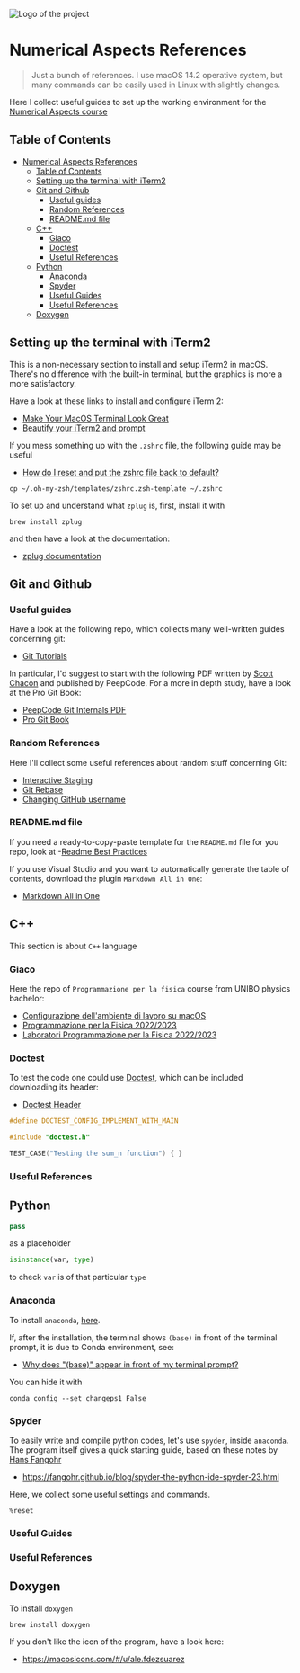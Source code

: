 ![Logo of the project](https://raw.githubusercontent.com/jehna/readme-best-practices/master/sample-logo.png)

# Numerical Aspects References
> Just a bunch of references. I use macOS 14.2 operative system, but many commands can be easily used in Linux with slightly changes. 

Here I collect useful guides to set up the working environment for the [Numerical Aspects course](https://github.com/paolofinelli)

## Table of Contents
- [Numerical Aspects References](#numerical-aspects-references)
  - [Table of Contents](#table-of-contents)
  - [Setting up the terminal with iTerm2](#setting-up-the-terminal-with-iterm2)
  - [Git and Github](#git-and-github)
    - [Useful guides](#useful-guides)
    - [Random References](#random-references)
    - [README.md file](#readmemd-file)
  - [C++](#c)
    - [Giaco](#giaco)
    - [Doctest](#doctest)
    - [Useful References](#useful-references)
  - [Python](#python)
    - [Anaconda](#anaconda)
    - [Spyder](#spyder)
    - [Useful Guides](#useful-guides-1)
    - [Useful References](#useful-references-1)
  - [Doxygen](#doxygen)

## Setting up the terminal with iTerm2

This is a non-necessary section to install and setup iTerm2 in macOS. There's no difference with the built-in terminal, but the graphics is more a more satisfactory.


Have a look at these links to install and configure iTerm 2:
- [Make Your MacOS Terminal Look Great](https://blog.protein.tech/make-your-macos-terminal-look-great-76dceb96607e)
- [Beautify your iTerm2 and prompt](https://medium.com/airfrance-klm/beautify-your-iterm2-and-prompt-40f148761a49)


If you mess something up with the `.zshrc` file, the following guide may be useful
- [How do I reset and put the zshrc file back to default?](https://stackoverflow.com/questions/45112197/how-do-i-reset-and-put-the-zshrc-file-back-to-default)

```shell
cp ~/.oh-my-zsh/templates/zshrc.zsh-template ~/.zshrc
```


To set up and understand what `zplug` is, first, install it with

```shell
brew install zplug
```

and then have a look at the documentation:
- [zplug documentation](https://github.com/zplug/zplug)



## Git and Github

### Useful guides
Have a look at the following repo, which collects many well-written guides concerning git:
- [Git Tutorials](https://gist.github.com/jaseemabid/1321592)

In particular, I'd suggest to start with the following PDF written by [Scott Chacon](https://github.com/schacon) and published by PeepCode. For a more in depth study, have a look at the Pro Git Book:
- [PeepCode Git Internals PDF](https://github.com/pluralsight/git-internals-pdf)
- [Pro Git Book](https://git-scm.com/book/en/v2)


### Random References
Here I'll collect some useful references about random stuff concerning Git:
- [Interactive Staging](https://git-scm.com/book/en/v2/Git-Tools-Interactive-Staging)
- [Git Rebase](https://www.simplilearn.com/what-is-git-rebase-command-article#:~:text=A%20Git%20rebase%20changes%20the,branch%20from%20a%20different%20commit)
- [Changing GitHub username](https://www.freecodecamp.org/news/a-quick-guide-to-changing-your-github-username/)


### README.md file
If you need a ready-to-copy-paste template for the `README.md` file for you repo, look at
-[Readme Best Practices](https://github.com/jehna/readme-best-practices)

If you use Visual Studio and you want to automatically generate the table of contents, download the plugin `Markdown All in One`:
- [Markdown All in One](https://marketplace.visualstudio.com/items?itemName=yzhang.markdown-all-in-one)

## C++
This section is about `C++` language

### Giaco
Here the repo of `Programmazione per la fisica` course from UNIBO physics bachelor:
- [Configurazione dell'ambiente di lavoro su macOS](https://github.com/Programmazione-per-la-Fisica/howto/blob/main/other-OSes/macOSGuide.md)
- [Programmazione per la Fisica 2022/2023](https://github.com/Programmazione-per-la-Fisica/pf2022?tab=readme-ov-file)
- [Laboratori Programmazione per la Fisica 2022/2023](https://github.com/Programmazione-per-la-Fisica/labs2022)

### Doctest
To test the code one could use [Doctest](https://github.com/doctest/doctest), which can be included downloading its header:
- [Doctest Header](https://raw.githubusercontent.com/doctest/doctest/master/doctest/doctest.h)

```c++
#define DOCTEST_CONFIG_IMPLEMENT_WITH_MAIN

#include "doctest.h"

TEST_CASE("Testing the sum_n function") { }
```

### Useful References

## Python

```python
pass
```
as a placeholder

```python
isinstance(var, type)
```
to check `var` is of that particular `type`

### Anaconda

To install `anaconda`, [here](https://www.anaconda.com/download).

If, after the installation, the terminal shows `(base)` in front of the terminal prompt, it is due to Conda environment, see:
- [Why does "(base)" appear in front of my terminal prompt?](https://askubuntu.com/questions/1026383/why-does-base-appear-in-front-of-my-terminal-prompt)

You can hide it with

```shell
conda config --set changeps1 False
```

### Spyder
To easily write and compile python codes, let's use `spyder`, inside `anaconda`. The program itself gives a quick starting guide, based on these notes by [Hans Fangohr](https://fangohr.github.io)
- https://fangohr.github.io/blog/spyder-the-python-ide-spyder-23.html

Here, we collect some useful settings and commands.

```shell
%reset
```

### Useful Guides
### Useful References

## Doxygen
To install `doxygen`

```shell
brew install doxygen
```

If you don't like the icon of the program, have a look here:
- https://macosicons.com/#/u/ale.fdezsuarez

